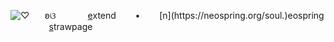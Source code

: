 ![♡](https://i.postimg.cc/8zJCZ6sr/Untitled186-20250724160133.png) 
⠀⠀ʚଓ⠀⠀⠀⠀⠀[e](https://rentry.co/extend_)xtend⠀⠀⠀•⠀⠀⠀[n](https://neospring.org/soul.)eospring
⠀⠀⠀⠀⠀⠀[s](https://bfc.straw.page/)trawpage
